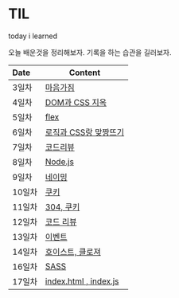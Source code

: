 # TIL

today i learned

오늘 배운것을 정리해보자. 기록을 하는 습관을 길러보자.

| Date   | Content                                                      |
| :----- | ------------------------------------------------------------ |
| 3일차  | [마음가짐](<https://github.com/jominjimail/TIL/blob/master/boost_camp/day3.md>) |
| 4일차  | [DOM과 CSS 지옥](<https://github.com/jominjimail/TIL/blob/master/boost_camp/day4.md>) |
| 5일차  | [flex](<https://github.com/jominjimail/TIL/blob/master/boost_camp/day5.md>) |
| 6일차  | [로직과 CSS랑 맞짱뜨기](<https://github.com/jominjimail/TIL/blob/master/boost_camp/day6.md>) |
| 7일차  | [코드리뷰](<https://github.com/jominjimail/TIL/blob/master/boost_camp/day7.md>) |
| 8일차  | [Node.js](<https://github.com/jominjimail/TIL/blob/master/boost_camp/day8.md>) |
| 9일차  | [네이밍](<https://github.com/jominjimail/TIL/blob/master/boost_camp/day9.md>) |
| 10일차 | [쿠키](<https://github.com/jominjimail/TIL/blob/master/boost_camp/day10.md>) |
| 11일차 | [304, 쿠키](https://github.com/jominjimail/TIL/blob/master/boost_camp/day11.md) |
| 12일차 | [코드 리뷰](https://github.com/jominjimail/TIL/blob/master/boost_camp/day12.md) |
| 13일차 | [이벤트](https://github.com/jominjimail/TIL/blob/master/boost_camp/day13.md) |
| 14일차 | [호이스트, 클로져](https://github.com/jominjimail/TIL/blob/master/boost_camp/day14.md) |
| 16일차 | [SASS](https://github.com/jominjimail/TIL/blob/master/boost_camp/day16.md) |
| 17일차 | [index.html , index.js](https://github.com/jominjimail/TIL/blob/master/boost_camp/day17.md) |

